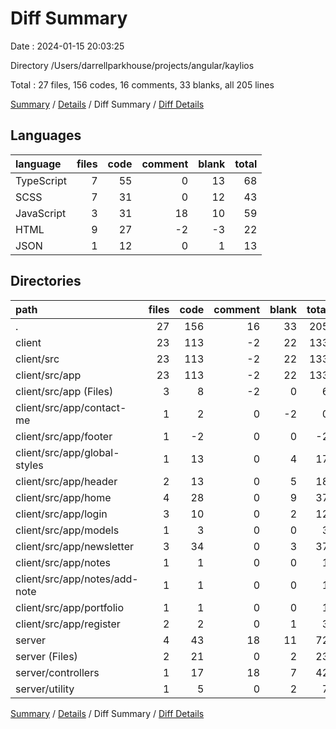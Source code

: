 # Diff Summary

Date : 2024-01-15 20:03:25

Directory /Users/darrellparkhouse/projects/angular/kaylios

Total : 27 files,  156 codes, 16 comments, 33 blanks, all 205 lines

[Summary](results.md) / [Details](details.md) / Diff Summary / [Diff Details](diff-details.md)

## Languages
| language | files | code | comment | blank | total |
| :--- | ---: | ---: | ---: | ---: | ---: |
| TypeScript | 7 | 55 | 0 | 13 | 68 |
| SCSS | 7 | 31 | 0 | 12 | 43 |
| JavaScript | 3 | 31 | 18 | 10 | 59 |
| HTML | 9 | 27 | -2 | -3 | 22 |
| JSON | 1 | 12 | 0 | 1 | 13 |

## Directories
| path | files | code | comment | blank | total |
| :--- | ---: | ---: | ---: | ---: | ---: |
| . | 27 | 156 | 16 | 33 | 205 |
| client | 23 | 113 | -2 | 22 | 133 |
| client/src | 23 | 113 | -2 | 22 | 133 |
| client/src/app | 23 | 113 | -2 | 22 | 133 |
| client/src/app (Files) | 3 | 8 | -2 | 0 | 6 |
| client/src/app/contact-me | 1 | 2 | 0 | -2 | 0 |
| client/src/app/footer | 1 | -2 | 0 | 0 | -2 |
| client/src/app/global-styles | 1 | 13 | 0 | 4 | 17 |
| client/src/app/header | 2 | 13 | 0 | 5 | 18 |
| client/src/app/home | 4 | 28 | 0 | 9 | 37 |
| client/src/app/login | 3 | 10 | 0 | 2 | 12 |
| client/src/app/models | 1 | 3 | 0 | 0 | 3 |
| client/src/app/newsletter | 3 | 34 | 0 | 3 | 37 |
| client/src/app/notes | 1 | 1 | 0 | 0 | 1 |
| client/src/app/notes/add-note | 1 | 1 | 0 | 0 | 1 |
| client/src/app/portfolio | 1 | 1 | 0 | 0 | 1 |
| client/src/app/register | 2 | 2 | 0 | 1 | 3 |
| server | 4 | 43 | 18 | 11 | 72 |
| server (Files) | 2 | 21 | 0 | 2 | 23 |
| server/controllers | 1 | 17 | 18 | 7 | 42 |
| server/utility | 1 | 5 | 0 | 2 | 7 |

[Summary](results.md) / [Details](details.md) / Diff Summary / [Diff Details](diff-details.md)
